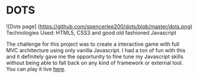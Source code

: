 # DOTS
  ![Dots page]
  (https://github.com/spencerlee200/dots/blob/master/dots.png)
  Technologies Used: HTML5, CSS3 and good old fashioned Javascript

  The challenge for this project was to create a interactive game with full MVC architecture using only vanilla Javascript. I had a ton of fun with this and it definitely gave me the opportunity to fine tune my Javascript skills without being able to fall back on any kind of framework or external tool. You can play it live [here](https://spencerlee200.github.io/dots/).

